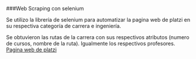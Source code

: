 ###Web Scraping con selenium

Se utilizo la librería de selenium para automatizar la pagina web de platzi en su respectiva categoría de carrera e ingeniería.

Se obtuvieron las rutas de la carrera con sus respectivos atributos (numero de cursos, nombre de la ruta). Igualmente los respectivos profesores. [Pagina web de platzi](https://platzi.com/categorias/desarrollo/)
